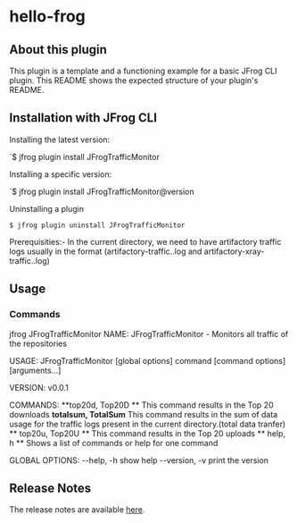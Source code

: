 # hello-frog

## About this plugin
This plugin is a template and a functioning example for a basic JFrog CLI plugin. 
This README shows the expected structure of your plugin's README.

## Installation with JFrog CLI
Installing the latest version:

`$ jfrog plugin install JFrogTrafficMonitor 

Installing a specific version:

`$ jfrog plugin install JFrogTrafficMonitor@version

Uninstalling a plugin

`$ jfrog plugin uninstall JFrogTrafficMonitor `

Prerequisities:-
In the current directory, we need to have artifactory traffic logs usually in the format (artifactory-traffic.<epochtime>.log and artifactory-xray-traffic.<epochtime>.log)

## Usage
### Commands
jfrog JFrogTrafficMonitor 
NAME:
   JFrogTrafficMonitor - Monitors all traffic of the repositories 

USAGE:
   JFrogTrafficMonitor [global options] command [command options] [arguments...]
   
VERSION:
   v0.0.1
   
COMMANDS:
   **top20d, Top20D   **   This command results in the Top 20 downloads
   **totalsum, TotalSum**  This command results in the sum of data usage for the traffic logs present in the current directory.(total data tranfer)
 **  top20u, Top20U **     This command results in the Top 20 uploads
 **  help, h   **          Shows a list of commands or help for one command
   
GLOBAL OPTIONS:
   --help, -h     show help
   --version, -v  print the version
   

## Release Notes
The release notes are available [here](RELEASE.md).
